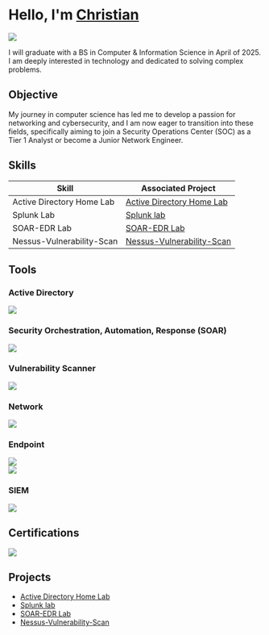 # Hello, I'm <a href="https://www.linkedin.com/in/christianclarkva123/">Christian</a>
<a href="https://www.linkedin.com/in/christianclarkva123/"><img src="https://img.shields.io/badge/-LinkedIn-0072b1?&style=for-the-badge&logo=linkedin&logoColor=white" /></a>

I will graduate with a BS in Computer & Information Science in April of 2025. I am deeply interested in technology and dedicated to solving complex problems.

## Objective

My journey in computer science has led me to develop a passion for networking and cybersecurity, and I am now eager to transition into these fields, specifically aiming to join a Security Operations Center (SOC) as a Tier 1 Analyst or become a Junior Network Engineer.

## Skills

| Skill                                         | Associated Project         |
|-----------------------------------------------|----------------------------|
| Active Directory Home Lab          | <a href="https://github.com/christianclark123/Active-Directory/tree/main">Active Directory Home Lab </a> |
| Splunk Lab                         | <a href="https://github.com/christianclark123/Splunk-Lab">Splunk lab</a> |
| SOAR-EDR Lab                       | <a href="https://github.com/christianclark123/SOAR-EDR-Lab">SOAR-EDR Lab</a> |
| Nessus-Vulnerability-Scan          | <a href="https://github.com/christianclark123/Nessus-Vulnerability-Scan">Nessus-Vulnerability-Scan</a> |
## Tools

### Active Directory
<div>
    <img src="https://img.shields.io/badge/-Microsoft%20Server%20Manager-0078D4?style=for-the-badge&logo=Windows&logoColor=white" />
</div>

### Security Orchestration, Automation, Response (SOAR)
<div>
    <img src="https://img.shields.io/badge/-Tines-00A4EF?&style=for-the-badge&logo=Microsoft&logoColor=white" />
</div>

### Vulnerability Scanner
<div>
        <img src="https://img.shields.io/badge/-Nessus-0096A0?&style=for-the-badge&logo=Tenable&logoColor=white" />
</div>

### Network
<div>
    <img src="https://img.shields.io/badge/-Wireshark-1679A7?&style=for-the-badge&logo=Wireshark&logoColor=white" />
</div>

### Endpoint
<div>
    <img src="https://img.shields.io/badge/-Microsoft_Defender_for_Endpoint-00A4EF?&style=for-the-badge&logo=Microsoft&logoColor=white" />
</div>
<div>
    <img src="https://img.shields.io/badge/-LimaCharlie-00A4EF?&style=for-the-badge&logo=Microsoft&logoColor=white" />
</div>

### SIEM
<div>
    <img src="https://img.shields.io/badge/-Splunk-000000?&style=for-the-badge&logo=Splunk&logoColor=white" />
</div>

## Certifications
<div>
<img src="https://img.shields.io/badge/-Security%2B-FF0000?&style=for-the-badge&logo=CompTIA&logoColor=white" />
</div>

## Projects
- <a href="https://github.com/christianclark123/Active-Directory/tree/main">Active Directory Home Lab </a>
- <a href="https://github.com/christianclark123/Splunk-Lab">Splunk lab</a>
- <a href="https://github.com/christianclark123/SOAR-EDR-Lab">SOAR-EDR Lab</a>
- <a href="https://github.com/christianclark123/Nessus-Vulnerability-Scan">Nessus-Vulnerability-Scan</a>
